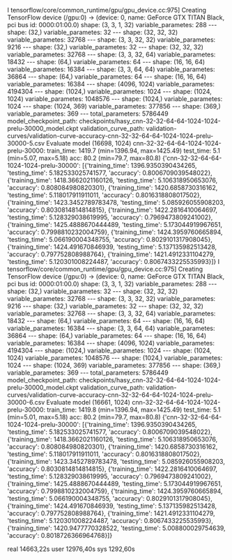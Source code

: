 I tensorflow/core/common_runtime/gpu/gpu_device.cc:975] Creating TensorFlow device (/gpu:0) -> (device: 0, name: GeForce GTX TITAN Black, pci bus id: 0000:01:00.0)
    shape: (3, 3, 1, 32)
    variable_parametes: 288
    ---
    shape: (32,)
    variable_parametes: 32
    ---
    shape: (32, 32, 32)
    variable_parametes: 32768
    ---
    shape: (3, 3, 32, 32)
    variable_parametes: 9216
    ---
    shape: (32,)
    variable_parametes: 32
    ---
    shape: (32, 32, 32)
    variable_parametes: 32768
    ---
    shape: (3, 3, 32, 64)
    variable_parametes: 18432
    ---
    shape: (64,)
    variable_parametes: 64
    ---
    shape: (16, 16, 64)
    variable_parametes: 16384
    ---
    shape: (3, 3, 64, 64)
    variable_parametes: 36864
    ---
    shape: (64,)
    variable_parametes: 64
    ---
    shape: (16, 16, 64)
    variable_parametes: 16384
    ---
    shape: (4096, 1024)
    variable_parametes: 4194304
    ---
    shape: (1024,)
    variable_parametes: 1024
    ---
    shape: (1024, 1024)
    variable_parametes: 1048576
    ---
    shape: (1024,)
    variable_parametes: 1024
    ---
    shape: (1024, 369)
    variable_parametes: 377856
    ---
    shape: (369,)
    variable_parametes: 369
    ---
total_parameters: 5786449
model_checkpoint_path: checkpoints/hasy_cnn-32-32-64-64-1024-1024-prelu-30000_model.ckpt
validation_curve_path: validation-curves/validation-curve-accuracy-cnn-32-32-64-64-1024-1024-prelu-30000-5.csv
Evaluate model
(16698, 1024)
cnn-32-32-64-64-1024-1024-prelu-30000:
    train_time: 1419.7 (min=1396.94, max=1425.49)
    test_time:  5.1 (min=5.07, max=5.18)
    acc:        80.2 (min=79.7, max=80.8)
{'cnn-32-32-64-64-1024-1024-prelu-30000': [{'training_time': 1396.9350390434265, 'testing_time': 5.182533025741577, 'accuracy': 0.8006709039548022}, {'training_time': 1418.3662021160126, 'testing_time': 5.106318950653076, 'accuracy': 0.808084980820301}, {'training_time': 1420.6858730316162, 'testing_time': 5.118017911911011, 'accuracy': 0.8016318808017502}, {'training_time': 1423.3452789783478, 'testing_time': 5.085926055908203, 'accuracy': 0.8030814814814815}, {'training_time': 1422.2816410064697, 'testing_time': 5.128329038619995, 'accuracy': 0.7969473809241002}, {'training_time': 1425.4888670444489, 'testing_time': 5.173044919967651, 'accuracy': 0.7998810232004759}, {'training_time': 1424.3959760665894, 'testing_time': 5.066190004348755, 'accuracy': 0.8029101317908045}, {'training_time': 1424.491670846939, 'testing_time': 5.137135982513428, 'accuracy': 0.797752808988764}, {'training_time': 1421.4912331104279, 'testing_time': 5.120301008224487, 'accuracy': 0.8067433225535993}]}
I tensorflow/core/common_runtime/gpu/gpu_device.cc:975] Creating TensorFlow device (/gpu:0) -> (device: 0, name: GeForce GTX TITAN Black, pci bus id: 0000:01:00.0)
    shape: (3, 3, 1, 32)
    variable_parametes: 288
    ---
    shape: (32,)
    variable_parametes: 32
    ---
    shape: (32, 32, 32)
    variable_parametes: 32768
    ---
    shape: (3, 3, 32, 32)
    variable_parametes: 9216
    ---
    shape: (32,)
    variable_parametes: 32
    ---
    shape: (32, 32, 32)
    variable_parametes: 32768
    ---
    shape: (3, 3, 32, 64)
    variable_parametes: 18432
    ---
    shape: (64,)
    variable_parametes: 64
    ---
    shape: (16, 16, 64)
    variable_parametes: 16384
    ---
    shape: (3, 3, 64, 64)
    variable_parametes: 36864
    ---
    shape: (64,)
    variable_parametes: 64
    ---
    shape: (16, 16, 64)
    variable_parametes: 16384
    ---
    shape: (4096, 1024)
    variable_parametes: 4194304
    ---
    shape: (1024,)
    variable_parametes: 1024
    ---
    shape: (1024, 1024)
    variable_parametes: 1048576
    ---
    shape: (1024,)
    variable_parametes: 1024
    ---
    shape: (1024, 369)
    variable_parametes: 377856
    ---
    shape: (369,)
    variable_parametes: 369
    ---
total_parameters: 5786449
model_checkpoint_path: checkpoints/hasy_cnn-32-32-64-64-1024-1024-prelu-30000_model.ckpt
validation_curve_path: validation-curves/validation-curve-accuracy-cnn-32-32-64-64-1024-1024-prelu-30000-6.csv
Evaluate model
(16661, 1024)
cnn-32-32-64-64-1024-1024-prelu-30000:
    train_time: 1419.8 (min=1396.94, max=1425.49)
    test_time:  5.1 (min=5.01, max=5.18)
    acc:        80.2 (min=79.7, max=80.8)
{'cnn-32-32-64-64-1024-1024-prelu-30000': [{'training_time': 1396.9350390434265, 'testing_time': 5.182533025741577, 'accuracy': 0.8006709039548022}, {'training_time': 1418.3662021160126, 'testing_time': 5.106318950653076, 'accuracy': 0.808084980820301}, {'training_time': 1420.6858730316162, 'testing_time': 5.118017911911011, 'accuracy': 0.8016318808017502}, {'training_time': 1423.3452789783478, 'testing_time': 5.085926055908203, 'accuracy': 0.8030814814814815}, {'training_time': 1422.2816410064697, 'testing_time': 5.128329038619995, 'accuracy': 0.7969473809241002}, {'training_time': 1425.4888670444489, 'testing_time': 5.173044919967651, 'accuracy': 0.7998810232004759}, {'training_time': 1424.3959760665894, 'testing_time': 5.066190004348755, 'accuracy': 0.8029101317908045}, {'training_time': 1424.491670846939, 'testing_time': 5.137135982513428, 'accuracy': 0.797752808988764}, {'training_time': 1421.4912331104279, 'testing_time': 5.120301008224487, 'accuracy': 0.8067433225535993}, {'training_time': 1420.9477770328522, 'testing_time': 5.008800029754639, 'accuracy': 0.8018726366964768}]}

real    14663,22s
user    12976,40s
sys 1292,60s
